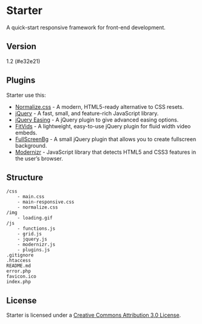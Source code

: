 Starter
=======

A quick-start responsive framework for front-end development.

Version
-------

1.2 (#e32e21)

Plugins
-------

Starter use this:

* [Normalize.css] - A modern, HTML5-ready alternative to CSS resets.
* [jQuery] - A fast, small, and feature-rich JavaScript library.
* [jQuery Easing] - A jQuery plugin to give advanced easing options.
* [FitVids] - A lightweight, easy-to-use jQuery plugin for fluid width video embeds.
* [FullScreenBg] - A small jQuery plugin that allows you to create fullscreen background.
* [Modernizr] - JavaScript library that detects HTML5 and CSS3 features in the user’s browser.

Structure
---------

```
/css
    - main.css
    - main-responsive.css
    - normalize.css
/img
    - loading.gif
/js
    - functions.js
    - grid.js
    - jquery.js
    - modernizr.js
    - plugins.js
.gitignore
.htaccess
README.md
error.php
favicon.ico
index.php
```

License
-------

Starter is licensed under a [Creative Commons Attribution 3.0 License].

[Normalize.css]: http://github.com/necolas/normalize.css
[jQuery]: http://github.com/jquery/jquery
[jQuery Easing]: http://github.com/gdsmith/jquery.easing
[FitVids]: http://github.com/davatron5000/FitVids.js
[FullScreenBg]: http://github.com/Gaya/Fullscreen-Background-jQuery-plugin
[Modernizr]: http://github.com/Modernizr/Modernizr
[Creative Commons Attribution 3.0 License]: http://creativecommons.org/licenses/by/3.0